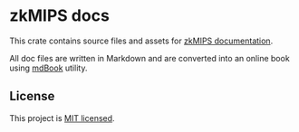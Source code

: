 # zkMIPS docs
This crate contains source files and assets for [zkMIPS documentation](https://zkmips.github.io/zkvm/).

All doc files are written in Markdown and are converted into an online book using [mdBook](https://github.com/rust-lang/mdBook) utility.

## License
This project is [MIT licensed](../LICENSE).
